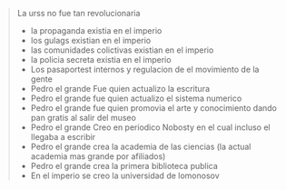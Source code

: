 > La urss no fue tan revolucionaria
> - la propaganda existia en el imperio
> - los gulags existian en el imperio
> - las comunidades colictivas existian en el imperio
> - la policia secreta existia en el imperio
> - Los pasaportest internos y regulacion de el movimiento de la gente
> - Pedro el grande Fue quien actualizo la escritura
> - Pedro el grande fue quien actualizo el sistema numerico
> - Pedro el grande fue quien promovia el arte y conocimiento dando pan gratis al salir del museo
> - Pedro el grande Creo en periodico Nobosty en el cual incluso el llegaba a escribir
> - Pedro el grande crea la academia de las ciencias (la actual academia mas grande por afiliados)
> - Pedro el grande crea la primera biblioteca publica
> - En el imperio se creo la universidad de lomonosov